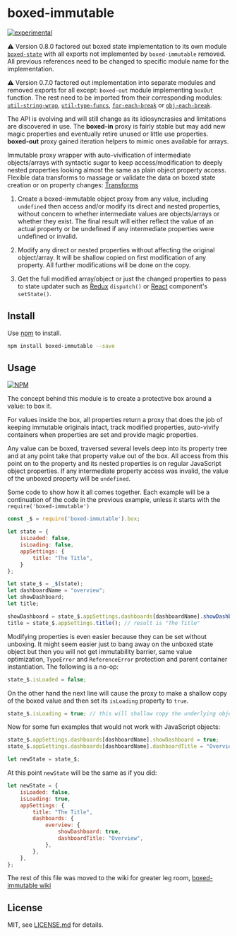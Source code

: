 # boxed-immutable

[![experimental](http://badges.github.io/stability-badges/dist/experimental.svg)](http://github.com/badges/stability-badges)

:warning: Version 0.8.0 factored out boxed state implementation to its own module
[`boxed-state`](https://github.com/vsch/boxed-state/blob/master/README.md) with all exports not
implemented by `boxed-immutable` removed. All previous references need to be changed to specific
module name for the implementation.

:warning: Version 0.7.0 factored out implementation into separate modules and removed exports
for all except: `boxed-out` module implementing `boxOut` function. The rest need to be imported
from their corresponding modules:
[`util-string-wrap`](https://github.com/vsch/util-string-wrap/blob/master/README.md),
[`util-type-funcs`](https://github.com/vsch/util-type-funcs/blob/master/README.md),
[`for-each-break`](https://github.com/vsch/for-each-break/blob/master/README.md) or
[`obj-each-break`](https://github.com/vsch/obj-each-break/blob/master/README.md).

The API is evolving and will still change as its idiosyncrasies and limitations are discovered
in use. The **boxed-in** proxy is fairly stable but may add new magic properties and eventually
retire unused or little use properties. **boxed-out** proxy gained iteration helpers to mimic
ones available for arrays.

Immutable proxy wrapper with auto-vivification of intermediate objects/arrays with syntactic
sugar to keep access/modification to deeply nested properties looking almost the same as plain
object property access. Flexible data transforms to massage or validate the data on boxed state
creation or on property changes: [Transforms](../../wiki/Transforms)

1. Create a boxed-immutable object proxy from any value, including `undefined` then access
   and/or modify its direct and nested properties, without concern to whether intermediate
   values are objects/arrays or whether they exist. The final result will either reflect the
   value of an actual property or be undefined if any intermediate properties were undefined or
   invalid.

2. Modify any direct or nested properties without affecting the original object/array. It will
   be shallow copied on first modification of any property. All further modifications will be
   done on the copy.

3. Get the full modified array/object or just the changed properties to pass to state updater
   such as [Redux] `dispatch()` or [React] component's `setState()`.

## Install

Use [npm](https://npmjs.com/) to install.

```sh
npm install boxed-immutable --save
```

## Usage

[![NPM](https://nodei.co/npm/boxed-immutable.png)](https://www.npmjs.com/package/boxed-immutable)

The concept behind this module is to create a protective box around a value: to box it.

For values inside the box, all properties return a proxy that does the job of keeping immutable
originals intact, track modified properties, auto-vivify containers when properties are set and
provide magic properties.

Any value can be boxed, traversed several levels deep into its property tree and at any point
take that property value out of the box. All access from this point on to the property and its
nested properties is on regular JavaScript object properties. If any intermediate property
access was invalid, the value of the unboxed property will be `undefined`.

Some code to show how it all comes together. Each example will be a continuation of the code in
the previous example, unless it starts with the `require('boxed-immutable')`

```javascript
const _$ = require('boxed-immutable').box;

let state = {
    isLoaded: false,
    isLoading: false,
    appSettings: {
        title: "The Title",
    }
};

let state_$ = _$(state);
let dashboardName = "overview";
let showDashboard;
let title;

showDashboard = state_$.appSettings.dashboards[dashboardName].showDashboard(); // result is undefined
title = state_$.appSettings.title(); // result is "The Title"
```

Modifying properties is even easier because they can be set without unboxing. It might seem
easier just to bang away on the unboxed state object but then you will not get immutability
barrier, same value optimization, `TypeError` and `ReferenceError` protection and parent
container instantiation. The following is a no-op:

```javascript
state_$.isLoaded = false;
```

On the other hand the next line will cause the proxy to make a shallow copy of the boxed value
and then set its `isLoading` property to `true`.

```javascript
state_$.isLoading = true; // this will shallow copy the underlying object and set its property
```

Now for some fun examples that would not work with JavaScript objects:

```javascript
state_$.appSettings.dashboards[dashboardName].showDashboard = true;
state_$.appSettings.dashboards[dashboardName].dashboardTitle = "Overview";

let newState = state_$;
```

At this point `newState` will be the same as if you did:

```javascript
let newState = {
    isLoaded: false,
    isLoading: true,
    appSettings: {
        title: "The Title",
        dashboards: {
            overview: {
                showDashboard: true,
                dashboardTitle: "Overview",
            },
        },
    },
};
```

The rest of this file was moved to the wiki for greater leg room, [boxed-immutable wiki](../../wiki)

## License

MIT, see [LICENSE.md](http://github.com/vsch/boxed-immutable/blob/master/LICENSE.md) for
details.

[React]: https://reactjs.org
[Redux]: https://redux.js.org

